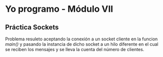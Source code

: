 # Yo programo - Módulo VII
## Práctica Sockets

Problema resuleto aceptando la conexión a un socket cliente en la funcion *main()* y pasando la instancia de dicho socket a un hilo diferente en el cual se
reciben los mensajes y se lleva la cuenta del número de clientes.
